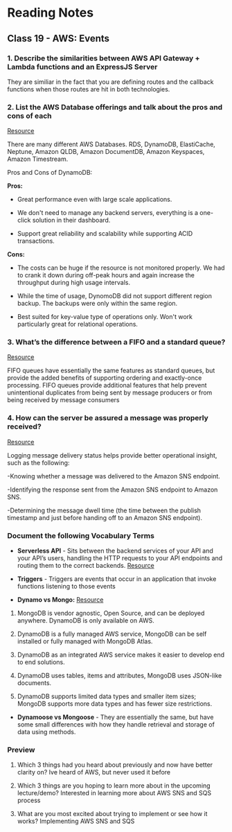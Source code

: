 
# Reading Notes

## Class 19 - AWS: Events

### 1. Describe the similarities between AWS API Gateway + Lambda functions and an ExpressJS Server

They are similiar in the fact that you are defining routes and the callback functions when those routes are hit in both technologies.

### 2. List the AWS Database offerings and talk about the pros and cons of each

[Resource](https://aws.amazon.com/products/databases/)

There are many different AWS Databases. RDS, DynamoDB, ElastiCache, Neptune, Amazon QLDB, Amazon DocumentDB, Amazon Keyspaces, Amazon Timestream.

Pros and Cons of DynamoDB:

**Pros:**

- Great performance even with large scale applications.

- We don't need to manage any backend servers, everything is a one-click solution in their dashboard.

- Support great reliability and scalability while supporting ACID transactions.

**Cons:**
- The costs can be huge if the resource is not monitored properly. We had to crank it down during off-peak hours and again increase the throughput during high usage intervals.

- While the time of usage, DynomoDB did not support different region backup. The backups were only within the same region.

- Best suited for key-value type of operations only. Won't work particularly great for relational operations.


### 3. What’s the difference between a FIFO and a standard queue?

[Resource](https://aws.amazon.com/about-aws/whats-new/2016/11/amazon-sqs-introduces-fifo-queues-with-exactly-once-processing-and-lower-prices-for-standard-queues/#:~:text=FIFO%20queues%20have%20essentially%20the,being%20received%20by%20message%20consumers.)

FIFO queues have essentially the same features as standard queues, but provide the added benefits of supporting ordering and exactly-once processing. FIFO queues provide additional features that help prevent unintentional duplicates from being sent by message producers or from being received by message consumers

### 4. How can the server be assured a message was properly received?

[Resource](https://docs.aws.amazon.com/sns/latest/dg/sns-topic-attributes.html)

Logging message delivery status helps provide better operational insight, such as the following:

-Knowing whether a message was delivered to the Amazon SNS endpoint.

-Identifying the response sent from the Amazon SNS endpoint to Amazon SNS.

-Determining the message dwell time (the time between the publish timestamp and just before handing off to an Amazon SNS endpoint).



### Document the following Vocabulary Terms

- **Serverless API** - Sits between the backend services of your API and your API’s users, handling the HTTP requests to your API endpoints and routing them to the correct backends. [Resource](https://www.serverless.com/amazon-api-gateway)

- **Triggers** - Triggers are events that occur in an application that invoke functions listening to those events

- **Dynamo vs Mongo:** [Resource](https://www.xplenty.com/blog/dynamodb-vs-mongodb-differences/#:~:text=DynamoDB%20as%20an%20integrated%20AWS,and%20has%20fewer%20size%20restrictions.)

1. MongoDB is vendor agnostic, Open Source, and can be deployed anywhere. DynamoDB is only available on AWS.

2. DynamoDB is a fully managed AWS service, MongoDB can be self installed or fully managed with MongoDB Atlas.

3. DynamoDB as an integrated AWS service makes it easier to develop end to end solutions.

4. DynamoDB uses tables, items and attributes, MongoDB uses JSON-like documents.

5. DynamoDB supports limited data types and smaller item sizes; MongoDB supports more data types and has fewer size restrictions.

- **Dynamoose vs Mongoose** - They are essentially the same, but have some small differences with how they handle retrieval and storage of data using methods.

### Preview

1. Which 3 things had you heard about previously and now have better clarity on? Ive heard of AWS, but never used it before

2. Which 3 things are you hoping to learn more about in the upcoming lecture/demo? Interested in learning more about AWS SNS and SQS process

3. What are you most excited about trying to implement or see how it works? Implementing AWS SNS and SQS


